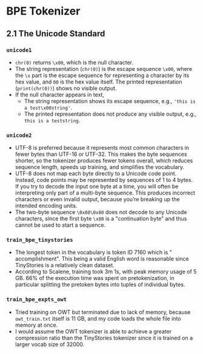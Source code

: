 # BPE Tokenizer

## 2.1 The Unicode Standard

### `unicode1`

- `chr(0)` returns `\x00`, which is the null character. 
- The string representation (`chr(0)`) is the escape sequence `\x00`, where the `\x` part is the escape sequence for representing a character by its hex value, and `00` is the hex value itself. The printed representation (`print(chr(0))`) shows no visible output. 
- If the null character appears in text, 
    - The string representation shows its escape sequence, e.g., `'this is a test\x00string'`.
    - The printed representation does not produce any visible output, e.g., `this is a teststring`.

### `unicode2`

- UTF-8 is preferred because it represents most common characters in fewer bytes than UTF-16 or UTF-32. This makes the byte sequences shorter, so the tokenizer produces fewer tokens overall, which reduces sequence length, speeds up training, and simplifies the vocabulary.
- UTF-8 does not map each byte directly to a Unicode code point. Instead, code points may be represented by sequences of 1 to 4 bytes. If you try to decode the input one byte at a time, you will often be interpreting only part of a multi-byte sequence. This produces incorrect characters or even invalid output, because you’re breaking up the intended encoding units.
- The two-byte sequence `\0x80\0x80` does not decode to any Unicode characters, since the first byte `\x80` is a "continuation byte" and thus cannot be used to start a sequence.

### `train_bpe_tinystories`

- The longest token in the vocabulary is token ID 7160 which is " accomplishment". This being a valid English word is reasonable since TinyStories is a relatively clean dataset.
- According to Scalene, training took 3m 1s, with peak memory usage of 5 GB. 66% of the execution time was spent on pretokenization, in particular splitting the pretoken bytes into tuples of individual bytes.

### `train_bpe_expts_owt`

- Tried training on OWT but terminated due to lack of memory, because `owt_train.txt` itself is 11 GB, and my code loads the whole file into memory at once.
- I would assume the OWT tokenizer is able to achieve a greater compression ratio than the TinyStories tokenizer since it is trained on a larger vocab size of 32000.


